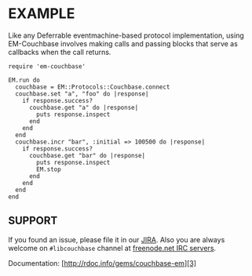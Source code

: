 # EXAMPLE

Like any Deferrable eventmachine-based protocol implementation, using EM-Couchbase involves making calls and passing blocks that serve as callbacks when the call returns.

    require 'em-couchbase'

    EM.run do
      couchbase = EM::Protocols::Couchbase.connect
      couchbase.set "a", "foo" do |response|
        if response.success?
          couchbase.get "a" do |response|
            puts response.inspect
          end
        end
      end
      couchbase.incr "bar", :initial => 100500 do |response|
        if response.success?
          couchbase.get "bar" do |response|
            puts response.inspect
            EM.stop
          end
        end
      end
    end

## SUPPORT

If you found an issue, please file it in our [JIRA][1]. Also you are
always welcome on `#libcouchbase` channel at [freenode.net IRC servers][2].

Documentation: [http://rdoc.info/gems/couchbase-em][3]

[1]: http://couchbase.com/issues/browse/RCBCEM
[2]: http://freenode.net/irc_servers.shtml
[3]: http://rdoc.info/gems/couchbase-em
